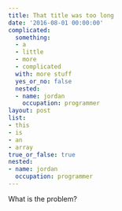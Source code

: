 ```yaml
---
title: That title was too long
date: '2016-08-01 00:00:00'
complicated:
  something:
  - a
  - little
  - more
  - complicated
  with: more stuff
  yes_or_no: false
  nested:
  - name: jordan
    occupation: programmer
layout: post
list:
- this
- is
- an
- array
true_or_false: true
nested:
- name: jordan
  occupation: programmer
---
```


What is the problem?